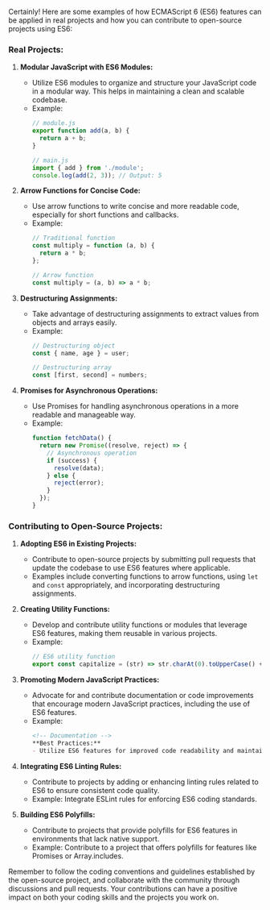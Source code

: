 Certainly! Here are some examples of how ECMAScript 6 (ES6) features can be applied in real projects and how you can contribute to open-source projects using ES6:

### Real Projects:

1. **Modular JavaScript with ES6 Modules:**
   - Utilize ES6 modules to organize and structure your JavaScript code in a modular way. This helps in maintaining a clean and scalable codebase.
   - Example:
     ```javascript
     // module.js
     export function add(a, b) {
       return a + b;
     }

     // main.js
     import { add } from './module';
     console.log(add(2, 3)); // Output: 5
     ```

2. **Arrow Functions for Concise Code:**
   - Use arrow functions to write concise and more readable code, especially for short functions and callbacks.
   - Example:
     ```javascript
     // Traditional function
     const multiply = function (a, b) {
       return a * b;
     };

     // Arrow function
     const multiply = (a, b) => a * b;
     ```

3. **Destructuring Assignments:**
   - Take advantage of destructuring assignments to extract values from objects and arrays easily.
   - Example:
     ```javascript
     // Destructuring object
     const { name, age } = user;

     // Destructuring array
     const [first, second] = numbers;
     ```

4. **Promises for Asynchronous Operations:**
   - Use Promises for handling asynchronous operations in a more readable and manageable way.
   - Example:
     ```javascript
     function fetchData() {
       return new Promise((resolve, reject) => {
         // Asynchronous operation
         if (success) {
           resolve(data);
         } else {
           reject(error);
         }
       });
     }
     ```

### Contributing to Open-Source Projects:

1. **Adopting ES6 in Existing Projects:**
   - Contribute to open-source projects by submitting pull requests that update the codebase to use ES6 features where applicable.
   - Examples include converting functions to arrow functions, using `let` and `const` appropriately, and incorporating destructuring assignments.

2. **Creating Utility Functions:**
   - Develop and contribute utility functions or modules that leverage ES6 features, making them reusable in various projects.
   - Example:
     ```javascript
     // ES6 utility function
     export const capitalize = (str) => str.charAt(0).toUpperCase() + str.slice(1);
     ```

3. **Promoting Modern JavaScript Practices:**
   - Advocate for and contribute documentation or code improvements that encourage modern JavaScript practices, including the use of ES6 features.
   - Example:
     ```markdown
     <!-- Documentation -->
     **Best Practices:**
     - Utilize ES6 features for improved code readability and maintainability.
     ```

4. **Integrating ES6 Linting Rules:**
   - Contribute to projects by adding or enhancing linting rules related to ES6 to ensure consistent code quality.
   - Example: Integrate ESLint rules for enforcing ES6 coding standards.

5. **Building ES6 Polyfills:**
   - Contribute to projects that provide polyfills for ES6 features in environments that lack native support.
   - Example: Contribute to a project that offers polyfills for features like Promises or Array.includes.

Remember to follow the coding conventions and guidelines established by the open-source project, and collaborate with the community through discussions and pull requests. Your contributions can have a positive impact on both your coding skills and the projects you work on.